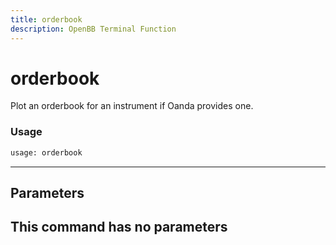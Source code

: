 ```yaml
---
title: orderbook
description: OpenBB Terminal Function
---
```


# orderbook

Plot an orderbook for an instrument if Oanda provides one.
### Usage 
```python
usage: orderbook
```
---
## Parameters
This command has no parameters
---

